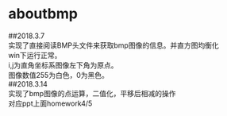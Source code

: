 # aboutbmp
##2018.3.7  
实现了直接阅读BMP头文件来获取bmp图像的信息。并直方图均衡化  
win下运行正常。  
i,j为直角坐标系图像左下角为原点。  
图像数值255为白色，0为黑色。  
##2018.3.14  
实现了bmp图像的点运算，二值化，平移后相减的操作  
对应ppt上面homework4/5
